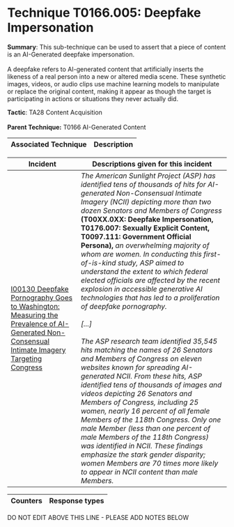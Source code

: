 # Technique T0166.005: Deepfake Impersonation

**Summary**: This sub-technique can be used to assert that a piece of content is an AI-Generated deepfake impersonation.<br><br>A deepfake refers to AI-generated content that artificially inserts the likeness of a real person into a new or altered media scene. These synthetic images, videos, or audio clips use machine learning models to manipulate or replace the original content, making it appear as though the target is participating in actions or situations they never actually did.

**Tactic**: TA28 Content Acquisition <br><br>**Parent Technique:** T0166 AI-Generated Content


| Associated Technique | Description |
| --------- | ------------------------- |



| Incident | Descriptions given for this incident |
| -------- | -------------------- |
| [I00130 Deepfake Pornography Goes to Washington: Measuring the Prevalence of AI-Generated Non-Consensual Intimate Imagery Targeting Congress](../../generated_pages/incidents/I00130.md) | <i>The American Sunlight Project (ASP) has identified tens of thousands of hits for AI-generated Non-Consensual Intimate Imagery (NCII) depicting more than two dozen Senators and Members of Congress </i><b>(T00XX.0XX: Deepfake Impersonation, T0176.007: Sexually Explicit Content, T0097.111: Government Official Persona),<i></b> an overwhelming majority of whom are women. In conducting this first-of-is-kind study, ASP aimed to understand the extent to which federal elected officials are affected by the recent explosion in accessible generative AI technologies that has led to a proliferation of deepfake pornography.<br><br>[...]<br><br>The ASP research team identified 35,545 hits matching the names of 26 Senators and Members of Congress on eleven websites known for spreading AI-generated NCII. From these hits, ASP identified tens of thousands of images and videos depicting 26 Senators and Members of Congress, including 25 women, nearly 16 percent of all female Members of the 118th Congress. Only one male Member (less than one percent of male Members of the 118th Congress) was identified in NCII. These findings emphasize the stark gender disparity; women Members are 70 times more likely to appear in NCII content than male Members.</i> |



| Counters | Response types |
| -------- | -------------- |


DO NOT EDIT ABOVE THIS LINE - PLEASE ADD NOTES BELOW